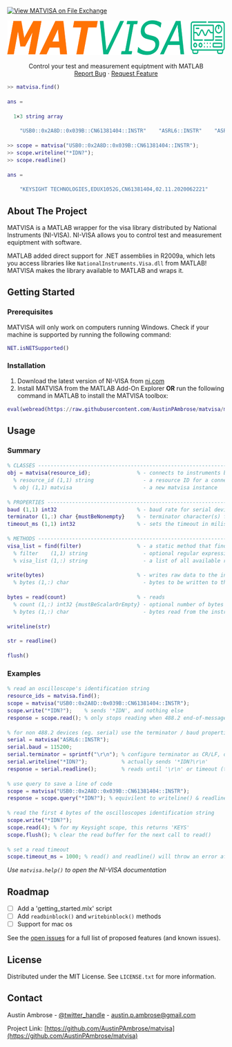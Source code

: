 [![View MATVISA on File Exchange](https://www.mathworks.com/matlabcentral/images/matlab-file-exchange.svg)](https://www.mathworks.com/matlabcentral/fileexchange/158106-matvisa)
<br />
<div align="center">
  <a href="https://github.com/github_username/repo_name">
    <img src="resources/logo.svg" alt="Logo" width="800" height="80">
  </a>

  <p align="center">
    Control your test and measurement equiptment with MATLAB
    <br />
    <a href="https://github.com/github_username/repo_name/issues">Report Bug</a>
    ·
    <a href="https://github.com/github_username/repo_name/issues">Request Feature</a>
  </p>
</div>

```matlab
>> matvisa.find()

ans = 

  1×3 string array

    "USB0::0x2A8D::0x039B::CN61381404::INSTR"    "ASRL6::INSTR"    "ASRL7::INSTR"

>> scope = matvisa("USB0::0x2A8D::0x039B::CN61381404::INSTR");
>> scope.writeline("*IDN?");
>> scope.readline()

ans = 

    "KEYSIGHT TECHNOLOGIES,EDUX1052G,CN61381404,02.11.2020062221"
```


<!-- ABOUT THE PROJECT -->
## About The Project

MATVISA is a MATLAB wrapper for the visa library distributed by National Instruments (NI-VISA). NI-VISA allows you to control test and measurement equiptment with software.

MATLAB added direct support for .NET assemblies in R2009a, which lets you access libraries like `NationalInstruments.Visa.dll` from MATLAB! MATVISA makes the library available to MATLAB and wraps it.


<!-- GETTING STARTED -->
## Getting Started
### Prerequisites

MATVISA will only work on computers running Windows. Check if your machine is supported by running the following command:
  ```matlab
  NET.isNETSupported()
  ```

### Installation

1. Download the latest version of NI-VISA from [ni.com](https://www.ni.com/en/support/downloads/drivers/download.ni-visa.html)
2. Install MATVISA from the MATLAB Add-On Explorer **OR** run the following command in MATLAB to install the MATVISA toolbox:
  ```matlab
  eval(webread(https://raw.githubusercontent.com/AustinPAmbrose/matvisa/main/install.m));
  ```

## Usage
### Summary
```matlab
% CLASSES ----------------------------------------------------------------------------------------------------------------------
obj = matvisa(resource_id);               % - connects to instruments by their resource id's
  % resource_id (1,1) string                - a resource ID for a connected instrument, e.g "ASRL6::INSTR" for COM 6
  % obj (1,1) matvisa                       - a new matvisa instance

% PROPERTIES -------------------------------------------------------------------------------------------------------------------
baud (1,1) int32                          % - baud rate for serial devices
terminator (1,:) char {mustBeNonempty}    % - terminator character(s) for writeline() and readline(), default is sprintf('\n')
timeout_ms (1,1) int32                    % - sets the timeout in miliseconds for read() and readline()

% METHODS ----------------------------------------------------------------------------------------------------------------------
visa_list = find(filter)                  % - a static method that finds all connected instruments
  % filter    (1,1) string                  - optional regular expression to filter resource id's, e.g "USB?*", default is "?*"
  % visa_list (1,:) string                  - a list of all available resources

write(bytes)                              % - writes raw data to the instrument (characters/ uint8's)
  % bytes (1,:) char                        - bytes to be written to the instrument, as is, without any modification

bytes = read(count)                       % - reads 
  % count (1,:) int32 {mustBeScalarOrEmpty} - optional number of bytes to be read from the instrument, default is all
  % bytes (1,:) char                        - bytes read from the instrument, as is, without any modification

writeline(str)
  
str = readline()

flush()
```

### Examples

   ```matlab
   % read an oscilloscope's identification string
   resource_ids = matvisa.find();
   scope = matvisa("USB0::0x2A8D::0x039B::CN61381404::INSTR");
   scope.write("*IDN?");    % sends '*IDN', and nothing else
   response = scope.read(); % only stops reading when 488.2 end-of-message is received
   
   % for non 488.2 devices (eg. serial) use the terminator / baud properties and writeline() / readline() methods 
   serial = matvisa("ASRL6::INSTR");
   serial.baud = 115200;
   serial.terminator = sprintf("\r\n"); % configure terminator as CR/LF, default is LF
   serial.writeline("*IDN?");           % actually sends '*IDN?\r\n'
   response = serial.readline();        % reads until '\r\n' or timeout (terminator removed from response)

   % use query to save a line of code
   scope = matvisa("USB0::0x2A8D::0x039B::CN61381404::INSTR");
   response = scope.query("*IDN?"); % equivilent to writeline() & readline()
   
   % read the first 4 bytes of the oscilloscopes identification string
   scope.write("*IDN?");
   scope.read(4); % for my Keysight scope, this returns 'KEYS'
   scope.flush(); % clear the read buffer for the next call to read()

   % set a read timeout
   scope.timeout_ms = 1000; % read() and readline() will throw an error after 1 second
   ```

_Use `matvisa.help()` to open the NI-VISA documentation_

## Roadmap
- [ ] Add a 'getting_started.mlx' script
- [ ] Add `readbinblock()` and `writebinblock()` methods
- [ ] Support for mac os

See the [open issues](https://github.com/AustinPAmbrose/matvisa/issues) for a full list of proposed features (and known issues).

<!-- LICENSE -->
## License

Distributed under the MIT License. See `LICENSE.txt` for more information.

<!-- CONTACT -->
## Contact

Austin Ambrose - [@twitter_handle](https://twitter.com/twitter_handle) - austin.p.ambrose@gmail.com

Project Link: [https://github.com/AustinPAmbrose/matvisa](https://github.com/AustinPAmbrose/matvisa)
